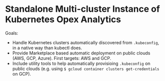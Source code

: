 # Standalone Multi-cluster Instance of Kubernetes Opex Analytics
 
Goals:

  * Handle Kubernetes clusters automatically discovered from `.kubeconfig`, in a native way than kubectl does.
  * Provide Marketplace based automatic deployment on public clouds (AWS, GCP, Azure). First targets: AWS and GCP. 
  * Include utility tools to help automatically provisioing `.kubeconfig` on public clouds (e.g. using `$ gcloud container clusters get-credentials` on GCP). 
